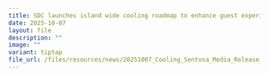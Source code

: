 ```yaml
---
title: SDC launches island wide cooling roadmap to enhance guest experience
date: 2025-10-07
layout: file
description: ""
image: ""
variant: tiptap
file_url: /files/resources/news/20251007_Cooling_Sentosa_Media_Release__For_upload_.pdf
---
```

